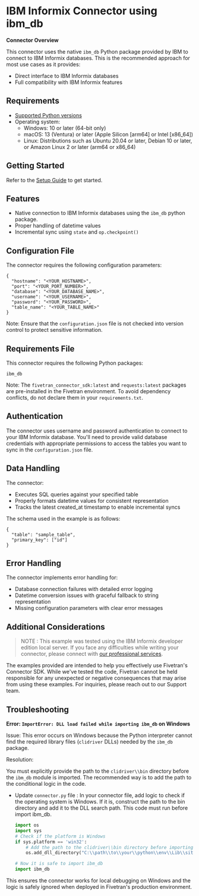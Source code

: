 # IBM Informix Connector using ibm_db

**Connector Overview**

This connector uses the native `ibm_db` Python package provided by IBM to connect to IBM Informix databases. This is the recommended approach for most use cases as it provides:
- Direct interface to IBM Informix databases
- Full compatibility with IBM Informix features

## **Requirements**

* [Supported Python versions](https://github.com/fivetran/fivetran_connector_sdk/blob/main/README.md#requirements)   
* Operating system:
  * Windows: 10 or later (64-bit only)
  * macOS: 13 (Ventura) or later (Apple Silicon [arm64] or Intel [x86_64])
  * Linux: Distributions such as Ubuntu 20.04 or later, Debian 10 or later, or Amazon Linux 2 or later (arm64 or x86_64)
  
## **Getting Started**

Refer to the [Setup Guide](https://fivetran.com/docs/connectors/connector-sdk/setup-guide) to get started.


## **Features**

- Native connection to IBM Informix databases using the `ibm_db` python package.
- Proper handling of datetime values
- Incremental sync using `state` and `op.checkpoint()`

## **Configuration File**

The connector requires the following configuration parameters:

```
{
  "hostname": "<YOUR_HOSTNAME>",
  "port": "<YOUR_PORT_NUMBER>",
  "database": "<YOUR_DATABASE_NAME>",
  "username": "<YOUR_USERNAME>",
  "password": "<YOUR_PASSWORD>",
  "table_name": "<YOUR_TABLE_NAME>"
}
```

Note: Ensure that the `configuration.json` file is not checked into version control to protect sensitive information.

## **Requirements File**

This connector requires the following Python packages:

```
ibm_db
```

Note: The `fivetran_connector_sdk:latest` and `requests:latest` packages are pre-installed in the Fivetran environment. To avoid dependency conflicts, do not declare them in your `requirements.txt`.

## **Authentication**

The connector uses username and password authentication to connect to your IBM Informix database. You'll need to provide valid database credentials with appropriate permissions to access the tables you want to sync in the `configuration.json` file.

## **Data Handling**

The connector:  
- Executes SQL queries against your specified table
- Properly formats datetime values for consistent representation
- Tracks the latest created_at timestamp to enable incremental syncs

The schema used in the example is as follows:

```
{
  "table": "sample_table",
  "primary_key": ["id"]
}
```

## **Error Handling**

The connector implements error handling for:  
- Database connection failures with detailed error logging
- Datetime conversion issues with graceful fallback to string representation
- Missing configuration parameters with clear error messages

## **Additional Considerations**

> NOTE : This example was tested using the IBM Informix developer edition local server. If you face any difficulties while writing your connector, please connect with [our professional services](https://support.fivetran.com/hc/en-us/requests/new?isSdkIssue=true).

The examples provided are intended to help you effectively use Fivetran's Connector SDK. While we've tested the code, Fivetran cannot be held responsible for any unexpected or negative consequences that may arise from using these examples. For inquiries, please reach out to our Support team.

## Troubleshooting

**Error: `ImportError: DLL load failed while importing ibm_db` on Windows**

Issue: This error occurs on Windows because the Python interpreter cannot find the required library files (`clidriver` DLLs) needed by the `ibm_db` package.

Resolution:

You must explicitly provide the path to the `clidriver\\bin` directory before the `ibm_db` module is imported. The recommended way is to add the path to the conditional logic in the code.

- Update `connector.py` file : In your connector file, add logic to check if the operating system is Windows. If it is, construct the path to the bin directory and add it to the DLL search path. This code must run before import ibm_db.

    ```python
    import os
    import sys
    # Check if the platform is Windows
    if sys.platform == 'win32':
        # Add the path to the clidriver\\bin directory before importing ibm_db library
        os.add_dll_directory("C:\\path\\to\\your\\python\\env\\Lib\\site-packages\\clidriver\\bin")
    
    # Now it is safe to import ibm_db
    import ibm_db
    ```

This ensures the connector works for local debugging on Windows and the logic is safely ignored when deployed in Fivetran's production environment.
